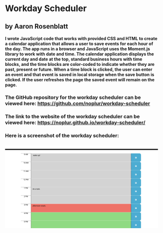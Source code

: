 # Workday Scheduler
## by Aaron Rosenblatt
#### I wrote JavaScript code that works with provided CSS and HTML to create a calendar application that allows a user to save events for each hour of the day. The app runs in a browser and JavaScript uses the Moment.js library to work with date and time. The calendar application displays the current day and date at the top, standard business hours with time blocks, and the time blocks are color-coded to indicate whether they are past, present or future. When a time block is clicked, the user can enter an event and that event is saved in local storage when the save button is clicked. If the user refreshes the page the saved event will remain on the page. 

### The GitHub repository for the workday scheduler can be viewed here: https://github.com/noplur/workday-scheduler
### The link to the website of the workday scheduler can be viewed here: https://noplur.github.io/workday-scheduler/

### Here is a screenshot of the workday scheduler:
### ![](./assets/workday_scheduler.jpg)